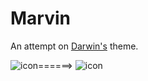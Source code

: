 # Marvin
An attempt on [Darwin's](https://github.com/42stones/Darwin) theme.




![icon](https://user-images.githubusercontent.com/111497717/189484751-6b9e869b-dfae-49ef-b090-f1fa86ca2767.png)======>
![icon](https://user-images.githubusercontent.com/111497717/189484770-04617e94-542a-421b-834f-dfbcb350c2db.png)
